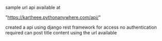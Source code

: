 sample url api available at

"https://kartheee.pythonanywhere.com/api/"

created a api using django rest framework for access 
no authentication required 
can post title content using the url available